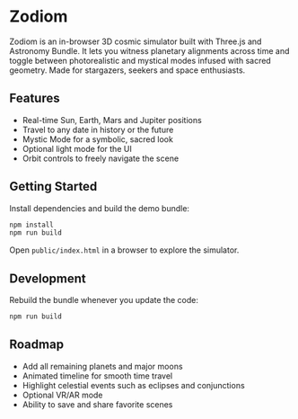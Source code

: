 # Zodiom

Zodiom is an in-browser 3D cosmic simulator built with Three.js and Astronomy Bundle. It lets you witness planetary alignments across time and toggle between photorealistic and mystical modes infused with sacred geometry. Made for stargazers, seekers and space enthusiasts.

## Features

- Real-time Sun, Earth, Mars and Jupiter positions
- Travel to any date in history or the future
- Mystic Mode for a symbolic, sacred look
- Optional light mode for the UI
- Orbit controls to freely navigate the scene

## Getting Started

Install dependencies and build the demo bundle:

```bash
npm install
npm run build
```

Open `public/index.html` in a browser to explore the simulator.

## Development

Rebuild the bundle whenever you update the code:

```bash
npm run build
```

## Roadmap

- Add all remaining planets and major moons
- Animated timeline for smooth time travel
- Highlight celestial events such as eclipses and conjunctions
- Optional VR/AR mode
- Ability to save and share favorite scenes
